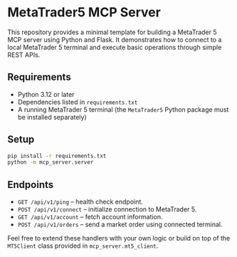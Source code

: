 # MetaTrader5 MCP Server

This repository provides a minimal template for building a MetaTrader 5 MCP server using Python and Flask. It demonstrates how to connect to a local MetaTrader 5 terminal and execute basic operations through simple REST APIs.

## Requirements

- Python 3.12 or later
- Dependencies listed in `requirements.txt`
- A running MetaTrader 5 terminal (the `MetaTrader5` Python package must be installed separately)

## Setup

```bash
pip install -r requirements.txt
python -m mcp_server.server
```

## Endpoints

- `GET /api/v1/ping` – health check endpoint.
- `POST /api/v1/connect` – initialize connection to MetaTrader 5.
- `GET /api/v1/account` – fetch account information.
- `POST /api/v1/orders` – send a market order using connected terminal.

Feel free to extend these handlers with your own logic or build on top of the `MT5Client` class provided in `mcp_server.mt5_client`.
